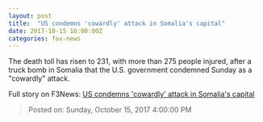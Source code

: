 ```yaml
---
layout: post
title:  "US condemns 'cowardly' attack in Somalia's capital"
date: 2017-10-15 16:00:00Z
categories: fox-news
---
```


The death toll has risen to 231, with more than 275 people injured, after a truck bomb in Somalia that the U.S. government condemned Sunday as a "cowardly" attack.


Full story on F3News: [US condemns 'cowardly' attack in Somalia's capital](http://www.f3nws.com/n/AftZnD)

> Posted on: Sunday, October 15, 2017 4:00:00 PM
